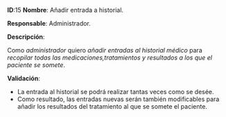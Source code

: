 **ID**:15 **Nombre**: Añadir entrada a historial.

**Responsable**: Administrador.

**Descripción**:

Como *administrador* quiero *añadir entradas al historial médico* para *recopilar todas las medicaciones,tratamientos y resultados a los que el paciente se somete*.

**Validación**:

* La entrada al historial se podrá realizar tantas veces como se desée.
* Como resultado, las entradas nuevas serán también modificables para añadir los resultados del tratamiento al que se somete el paciente.
